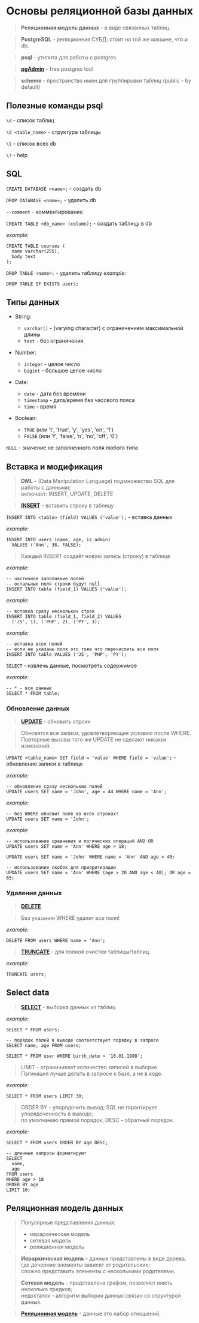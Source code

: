 # Основы реляционной базы данных

> **Реляционная модель данных** - в виде связанных таблиц.

> **PostgreSQL** - реляционная СУБД; стоит на той же машине, что и db.

> **psql** - утилита для работы с postgres.

> [**pgAdmin**](https://www.pgadmin.org/) - free postgres tool

> **scheme** - пространство имен для группировки таблиц (public - by default)

## Полезные команды psql

```\d``` - список таблиц

```\d <table_name>``` - структура таблицы

```\l``` - список всех db

```\?``` - help

## SQL

```CREATE DATABASE <name>;``` - создать db

```DROP DATABASE <name>;``` - удалить db

```--comment``` - комментирование

```CREATE TABLE <db_name> (column);``` - создать таблицу в db

*example:*
```
CREATE TABLE courses (
  name varchar(255),
  body text
);
```

```DROP TABLE <name>;``` - удалить таблицу
*example:*
```
DROP TABLE IF EXISTS users;
```

## Типы данных

- String:
  - ```varchar()``` - (varying character) с ограничением максимальной длины
  - ``text`` - без ограничения

- Number:
  - `integer` - целое число
  - ```bigint``` - большое целое число

- Date:
  - ```date``` - дата без времени
  - ```timestamp``` - дата/время без часового пояса
  - ```time``` - время

- Boolean:
  - ```TRUE``` (или 't', 'true', 'y', 'yes', 'on', '1')
  - ``FALSE`` (или 'f', 'false', 'n', 'no', 'off', '0')

```NULL``` - значение не заполненного поля любого типа

## Вставка и модификация

> **DML** - (Data Manipulation Language) подмножество SQL для работы с данными;  
>           включает: INSERT, UPDATE, DELETE

> [**INSERT**](https://www.postgresql.org/docs/current/sql-insert.html) - вставить строку в таблицу

```INSERT INTO <table> (field) VALUES ('value');``` - вставка данных

*example:*
```
INSERT INTO users (name, age, is_admin)
  VALUES ('Ann', 38, FALSE);
```

> Каждый INSERT создаёт новую запись (строку) в таблице

*example:*
```
-- частичное заполнение полей
-- остальные поля строки будут null
INSERT INTO table (field_1) VALUES ('value');
```

*example:*
```
-- вставка сразу нескольких строк
INSERT INTO table (field_1, field_2) VALUES
  ('JS', 1), ('PHP', 2), ('PY', 3);
```

*example:*
```
-- вставка всех полей
-- если не указаны поля это тоже что перечислить все поля
INSERT INTO table VALUES ('JS', 'PHP', 'PY');
```

```SELECT``` - извлечь данные, посмотреть содержимое

*example:*
```
-- * - все данные
SELECT * FROM table;
```
### Обновление данных

> [**UPDATE**](https://www.postgresql.org/docs/current/sql-update.html) - обновить строки

> Обновятся все записи, удовлетворяющие условию после WHERE.  
> Повторные вызовы того же UPDATE не сделают никаких изменений.

```UPDATE <table_name> SET field = 'value' WHERE field = 'value';``` - обновление записи в таблице

*example:*
```
-- обновление сразу нескольких полей
UPDATE users SET name = 'John', age = 44 WHERE name = 'Ann';
```

*example:*
```
-- без WHERE обновит поля во всех строках!
UPDATE users SET name = 'John';
```

*example:*
```
-- использование сравнения и логических операций AND OR
UPDATE users SET name = 'Ann' WHERE age > 18;

UPDATE users SET name = 'John' WHERE name = 'Ann' AND age < 40;

-- использование скобок для приоритизации
UPDATE users SET name = 'Ann' WHERE (age > 20 AND age < 40); OR age = 65;
```

### Удаление данных

> [**DELETE**](https://www.postgresql.org/docs/current/sql-delete.html)

> Без указания WHERE удалит все поля!

*example:*
```
DELETE FROM users WHERE name = 'Ann';
```

> [**TRUNCATE**](https://www.postgresql.org/docs/current/sql-truncate.html) - для полной очистки таблицы/таблиц.

*example:*
```
TRUNCATE users;
```

## Select data

> [**SELECT**](https://www.postgresql.org/docs/current/sql-select.html) - выборка данных из таблиц

*example:*
```
SELECT * FROM users;

-- порядок полей в выводе соответствует порядку в запросе
SELECT name, age FROM users;

SELECT * FROM user WHERE birth_date > '10.01.1988';
```

> LIMIT - ограничивает количество записей в выборке.  
> Пагинация лучше делать в запросе к базе, а не в коде.

*example:*
```
SELECT * FROM users LIMIT 30;
```

> ORDER BY - упорядочить вывод; SQL не гарантирует упорядоченность в выводе;  
> по умолчанию прямой порядок, DESC - обратный порядок.

*example:*
```
SELECT * FROM users ORDER BY age DESC;

-- длинные запросы форматируют
SELECT
  name,
  age
FROM users
WHERE age > 18
ORDER BY age
LIMIT 10;
```

## Реляционная модель данных

> Популярные представления данных: 
> - иерархическая модель
> - сетевая модель
> - реляционная модель

> **Иерархическая модель** - данные представлены в виде дерева, где дочерние элементы зависят от родительских;  
> сложно представить элементы с несколькими родителями.

> **Сетевая модель** - представлена графом, позволяет иметь несколько предков;  
> недостаток - алгоритм выборки данных связан со структурой данных.

> [**Реляционная модель**](https://ru.wikipedia.org/wiki/%D0%A0%D0%B5%D0%BB%D1%8F%D1%86%D0%B8%D0%BE%D0%BD%D0%BD%D0%B0%D1%8F_%D0%BC%D0%BE%D0%B4%D0%B5%D0%BB%D1%8C_%D0%B4%D0%B0%D0%BD%D0%BD%D1%8B%D1%85) - данные это набор отношений.

